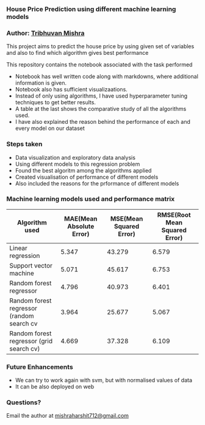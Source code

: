 ### House Price Prediction using different machine learning models

### Author: [Tribhuvan Mishra](https://www.linkedin.com/in/tribhuvan0/)

This project aims to predict the house price by using given set of variables and also to find which algorithm gives best performance

This repository contains the notebook associated with the task performed
* Notebook has well written code along with markdowns, where additional information is given.
* Notebook also has sufficient visualizaations.
* Instead of only using algorithms, I have used hyperparameter tuning techniques to get better results.
* A table at the last shows the comparative study of all the algorithms used.
* I have also explained the reason behind the performance of each and every model on our dataset

### Steps taken
* Data visualization and exploratory data analysis
* Using different models to this regression problem
* Found the best algoritm among the algorithms applied
* Created visualisation of performance of different models
* Also included the reasons for the prformance of different models

### Machine learning models used and performance matrix

| Algorithm used | MAE(Mean Absolute Error) | MSE(Mean Squared Error) | RMSE(Root Mean Squared Error) |
| --------------- | --------------- | --------------- | --------------- |
| Linear regression | 5.347 | 43.279 | 6.579 |
| Support vector machine | 5.071 | 45.617 | 6.753 |
| Random forest regressor | 4.796 | 40.973 | 6.401 |
| Random forest regressor (random search cv | 3.964 | 25.677 | 5.067 |
| Random forest regressor (grid search cv) | 4.669 | 37.328 | 6.109 |

### Future Enhancements
* We can try to work again with svm, but with normalised values of data
* It can be also deployed on web


### Questions?
Email the author at mishraharshit712@gmail.com
